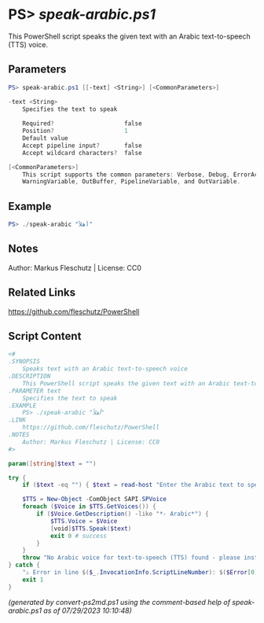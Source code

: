 PS> *speak-arabic.ps1*
====================

This PowerShell script speaks the given text with an Arabic text-to-speech (TTS) voice.

Parameters
----------
```powershell
PS> speak-arabic.ps1 [[-text] <String>] [<CommonParameters>]

-text <String>
    Specifies the text to speak
    
    Required?                    false
    Position?                    1
    Default value                
    Accept pipeline input?       false
    Accept wildcard characters?  false

[<CommonParameters>]
    This script supports the common parameters: Verbose, Debug, ErrorAction, ErrorVariable, WarningAction, 
    WarningVariable, OutBuffer, PipelineVariable, and OutVariable.
```

Example
-------
```powershell
PS> ./speak-arabic "أهلاً"

```

Notes
-----
Author: Markus Fleschutz | License: CC0

Related Links
-------------
https://github.com/fleschutz/PowerShell

Script Content
--------------
```powershell
<#
.SYNOPSIS
	Speaks text with an Arabic text-to-speech voice
.DESCRIPTION
	This PowerShell script speaks the given text with an Arabic text-to-speech (TTS) voice.
.PARAMETER text
	Specifies the text to speak
.EXAMPLE
	PS> ./speak-arabic "أهلاً"
.LINK
	https://github.com/fleschutz/PowerShell
.NOTES
	Author: Markus Fleschutz | License: CC0
#>

param([string]$text = "")

try {
	if ($text -eq "") { $text = read-host "Enter the Arabic text to speak" }

	$TTS = New-Object -ComObject SAPI.SPVoice
	foreach ($Voice in $TTS.GetVoices()) {
		if ($Voice.GetDescription() -like "*- Arabic*") { 
			$TTS.Voice = $Voice
			[void]$TTS.Speak($text)
			exit 0 # success
		}
	}
	throw "No Arabic voice for text-to-speech (TTS) found - please install one"
} catch {
	"⚠️ Error in line $($_.InvocationInfo.ScriptLineNumber): $($Error[0])"
	exit 1
}
```

*(generated by convert-ps2md.ps1 using the comment-based help of speak-arabic.ps1 as of 07/29/2023 10:10:48)*
